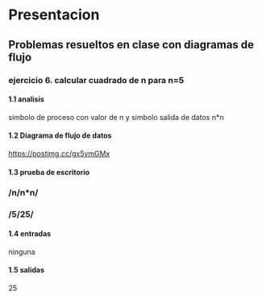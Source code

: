 # Presentacion
## Problemas resueltos en clase con diagramas de flujo
### ejercicio 6. calcular cuadrado de n para n=5
#### 1.1 analisis 
simbolo de proceso con valor de n y simbolo salida de datos n*n
#### 1.2 Diagrama de flujo de datos
https://postimg.cc/gx5vmGMx
#### 1.3 prueba de escritorio
### /n/n*n/
### /5/25/
#### 1.4 entradas
ninguna
#### 1.5 salidas
25
